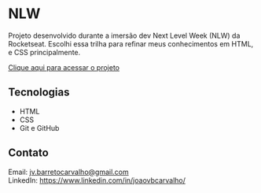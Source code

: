 # NLW

Projeto desenvolvido durante a imersão dev Next Level Week (NLW) da Rocketseat.
Escolhi essa trilha para refinar meus conhecimentos em HTML, e CSS principalmente.

[Clique aqui para acessar o projeto](https://https://joaovbcarvalho.github.io/NLW/)

## Tecnologias

- HTML
- CSS
- Git e GitHub

## Contato

Email: jv.barretocarvalho@gmail.com <br>
LinkedIn: https://www.linkedin.com/in/joaovbcarvalho/
